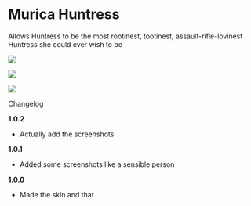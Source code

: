 # Murica Huntress

Allows Huntress to be the most rootinest, tootinest, assault-rifle-lovinest Huntress she could ever wish to be

![](https://cdn.discordapp.com/attachments/1120099919089369290/1123677120485396552/image.png)

![](https://cdn.discordapp.com/attachments/1120099919089369290/1123677120099528794/image.png)

![](https://cdn.discordapp.com/attachments/1120099919089369290/1123677119545872395/image.png)

Changelog

**1.0.2**

- Actually add the screenshots

**1.0.1**

- Added some screenshots like a sensible person

**1.0.0**

- Made the skin and that